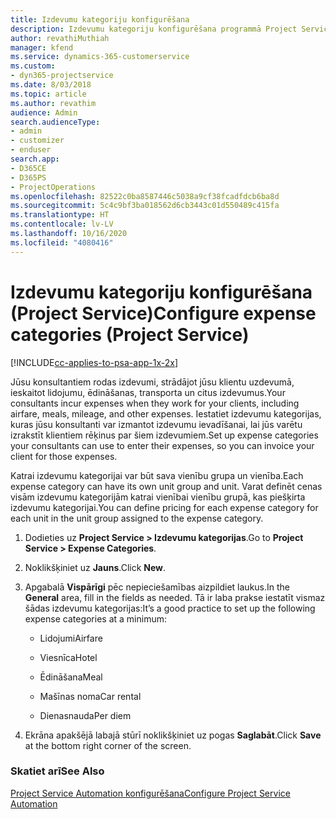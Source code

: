 ```yaml
---
title: Izdevumu kategoriju konfigurēšana
description: Izdevumu kategoriju konfigurēšana programmā Project Service
author: revathiMuthiah
manager: kfend
ms.service: dynamics-365-customerservice
ms.custom:
- dyn365-projectservice
ms.date: 8/03/2018
ms.topic: article
ms.author: revathim
audience: Admin
search.audienceType:
- admin
- customizer
- enduser
search.app:
- D365CE
- D365PS
- ProjectOperations
ms.openlocfilehash: 82522c0ba8587446c5038a9cf38fcadfdcb6ba8d
ms.sourcegitcommit: 5c4c9bf3ba018562d6cb3443c01d550489c415fa
ms.translationtype: HT
ms.contentlocale: lv-LV
ms.lasthandoff: 10/16/2020
ms.locfileid: "4080416"
---
```

# <a name="configure-expense-categories-project-service"></a><span data-ttu-id="8c648-103">Izdevumu kategoriju konfigurēšana (Project Service)</span><span class="sxs-lookup"><span data-stu-id="8c648-103">Configure expense categories (Project Service)</span></span>

[!INCLUDE[cc-applies-to-psa-app-1x-2x](../includes/cc-applies-to-psa-app-1x-2x.md)]

<span data-ttu-id="8c648-104">Jūsu konsultantiem rodas izdevumi, strādājot jūsu klientu uzdevumā, ieskaitot lidojumu, ēdināšanas, transporta un citus izdevumus.</span><span class="sxs-lookup"><span data-stu-id="8c648-104">Your consultants incur expenses when they work for your clients, including airfare, meals, mileage, and other expenses.</span></span> <span data-ttu-id="8c648-105">Iestatiet izdevumu kategorijas, kuras jūsu konsultanti var izmantot izdevumu ievadīšanai, lai jūs varētu izrakstīt klientiem rēķinus par šiem izdevumiem.</span><span class="sxs-lookup"><span data-stu-id="8c648-105">Set up expense categories your consultants can use to enter their expenses, so you can invoice your client for those expenses.</span></span>  
  
<span data-ttu-id="8c648-106">Katrai izdevumu kategorijai var būt sava vienību grupa un vienība.</span><span class="sxs-lookup"><span data-stu-id="8c648-106">Each expense category can have its own unit group and unit.</span></span> <span data-ttu-id="8c648-107">Varat definēt cenas visām izdevumu kategorijām katrai vienībai vienību grupā, kas piešķirta izdevumu kategorijai.</span><span class="sxs-lookup"><span data-stu-id="8c648-107">You can define pricing for each expense category for each unit in the unit group assigned to the expense category.</span></span>  
  
1.  <span data-ttu-id="8c648-108">Dodieties uz **Project Service > Izdevumu kategorijas**.</span><span class="sxs-lookup"><span data-stu-id="8c648-108">Go to **Project Service > Expense Categories**.</span></span>  
  
2.  <span data-ttu-id="8c648-109">Noklikšķiniet uz **Jauns**.</span><span class="sxs-lookup"><span data-stu-id="8c648-109">Click **New**.</span></span>  
  
3.  <span data-ttu-id="8c648-110">Apgabalā **Vispārīgi** pēc nepieciešamības aizpildiet laukus.</span><span class="sxs-lookup"><span data-stu-id="8c648-110">In the **General** area, fill in the fields as needed.</span></span> <span data-ttu-id="8c648-111">Tā ir laba prakse iestatīt vismaz šādas izdevumu kategorijas:</span><span class="sxs-lookup"><span data-stu-id="8c648-111">It’s a good practice to set up the following expense categories at a minimum:</span></span>  
  
    -   <span data-ttu-id="8c648-112">Lidojumi</span><span class="sxs-lookup"><span data-stu-id="8c648-112">Airfare</span></span>  
  
    -   <span data-ttu-id="8c648-113">Viesnīca</span><span class="sxs-lookup"><span data-stu-id="8c648-113">Hotel</span></span>  
  
    -   <span data-ttu-id="8c648-114">Ēdināšana</span><span class="sxs-lookup"><span data-stu-id="8c648-114">Meal</span></span>  
  
    -   <span data-ttu-id="8c648-115">Mašīnas noma</span><span class="sxs-lookup"><span data-stu-id="8c648-115">Car rental</span></span>  
  
    -   <span data-ttu-id="8c648-116">Dienasnauda</span><span class="sxs-lookup"><span data-stu-id="8c648-116">Per diem</span></span>  
  
4.  <span data-ttu-id="8c648-117">Ekrāna apakšējā labajā stūrī noklikšķiniet uz pogas **Saglabāt**.</span><span class="sxs-lookup"><span data-stu-id="8c648-117">Click **Save** at the bottom right corner of the screen.</span></span>  
  
### <a name="see-also"></a><span data-ttu-id="8c648-118">Skatiet arī</span><span class="sxs-lookup"><span data-stu-id="8c648-118">See Also</span></span>  
 [<span data-ttu-id="8c648-119">Project Service Automation konfigurēšana</span><span class="sxs-lookup"><span data-stu-id="8c648-119">Configure Project Service Automation</span></span>](../psa/configure.md)
